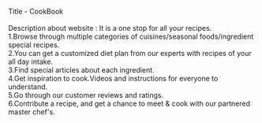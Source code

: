 Title - CookBook <br><br>
Description about website : It is a one stop for all your recipes. <br>
1.Browse through multiple categories of cuisines/seasonal foods/ingredient special recipes. <br>
2.You can get a customized diet plan from our experts with recipes of your all day intake.<br>
3.Find special articles about each ingredient.<br>
4.Get inspiration to cook.Videos and instructions for everyone to understand.<br>
5.Go through our customer reviews and ratings.<br>
6.Contribute a recipe, and get a chance to meet & cook with our partnered master chef's.<br>
